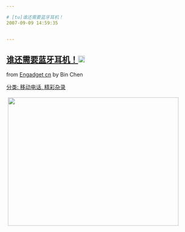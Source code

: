 ```yaml
---

# [tu]谁还需要蓝牙耳机！
2007-09-09 14:59:35


---
```



<h2 class="entry-title"><a target=_blank class="entry-title-link" target="_blank" href="http://cn.engadget.com/2007/09/08/engadget-drama-hands-free-kit/">谁还需要蓝牙耳机！<img src="http://www.google.com/reader/ui/2412528845-go-to.gif" class="entry-title-go-to" height="18" width="18"></a></h2><div class="entry-author"><span class="entry-source-title-parent">from <a target=_blank href="http://www.google.com/reader/view/feed/http%3A%2F%2Fcn.engadget.com%2Frss.xml" class="entry-source-title" target="_blank">Engadget cn</a></span> by Bin Chen</div><div class="entry-body"><div id=""><ins class="item-body"><div><p>分类: <a target=_blank target="_blank" href="http://cn.engadget.com/category/mobilephones/" rel="tag">移动电话</a>, <a target=_blank target="_blank" href="http://cn.engadget.com/category/misc-gadgets/" rel="tag">精彩杂录</a></p>
<p><img alt="" src="http://chinese.engadget.com/media/2007/09/maasai.jpg" border="0" height="338" hspace="4" vspace="4" width="450"></p>
</div></ins></div></div>